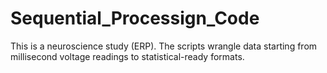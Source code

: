 # Sequential_Processign_Code
This is a neuroscience study (ERP). The scripts wrangle data starting from millisecond voltage readings to statistical-ready formats.
